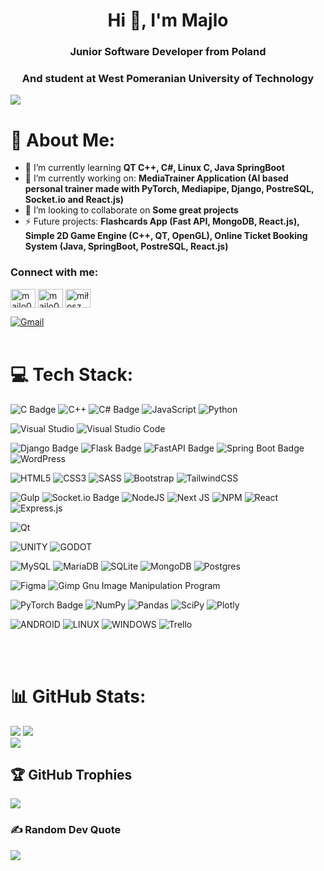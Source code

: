<h1 align="center">Hi 👋, I'm Majlo</h1>
<h3 align="center">Junior Software Developer from Poland</h3>
<h3 align="center">And student at West Pomeranian University of Technology</h3>

[![](https://visitcount.itsvg.in/api?id=Majlo001&icon=2&color=0)](https://visitcount.itsvg.in)


# 💫 About Me:
- 🌱 I’m currently learning **QT C++, C#, Linux C, Java SpringBoot**
- 🔭 I’m currently working on: **MediaTrainer Application (AI based personal trainer made with PyTorch, Mediapipe, Django, PostreSQL, Socket.io and React.js)**
- 👯 I’m looking to collaborate on **Some great projects**
- ⚡ Future projects: **Flashcards App (Fast API, MongoDB, React.js), Simple 2D Game Engine (C++, QT, OpenGL), Online Ticket Booking System (Java, SpringBoot, PostreSQL, React.js)**

<h3 align="left">Connect with me:</h3>
<p align="left">
<a href="https://dev.to/majlo001" target="blank"><img align="center" src="https://raw.githubusercontent.com/rahuldkjain/github-profile-readme-generator/master/src/images/icons/Social/devto.svg" alt="majlo001" height="30" width="40" /></a>
<a href="https://discordapp.com/users/this_cool_majlo" target="blank"><img align="center" src="https://raw.githubusercontent.com/rahuldkjain/github-profile-readme-generator/master/src/images/icons/Social/discord.svg" alt="majlo001" height="30" width="40" /></a>
<a href="https://linkedin.com/in/miłosz szczepanik" target="blank"><img align="center" src="https://raw.githubusercontent.com/rahuldkjain/github-profile-readme-generator/master/src/images/icons/Social/linked-in-alt.svg" alt="miłosz szczepanik" height="30" width="40" /></a>
</p>

[![Gmail](https://img.shields.io/badge/Gmail-D14836?style=for-the-badge&logo=gmail&logoColor=white)](mailto:szmilosz01@gmail.com)
<br><br>

# 💻 Tech Stack:
![C Badge](https://img.shields.io/badge/C-A8B9CC?logo=c&logoColor=fff&style=for-the-badge)
![C++](https://img.shields.io/badge/c++-%2300599C.svg?style=for-the-badge&logo=c%2B%2B&logoColor=white)
![C# Badge](https://img.shields.io/badge/C%23-512BD4?logo=csharp&logoColor=fff&style=for-the-badge)
![JavaScript](https://img.shields.io/badge/javascript-%23323330.svg?style=for-the-badge&logo=javascript&logoColor=%23F7DF1E)
![Python](https://img.shields.io/badge/python-3670A0?style=for-the-badge&logo=python&logoColor=ffdd54) 

![Visual Studio](https://img.shields.io/badge/Visual%20Studio-5C2D91.svg?style=for-the-badge&logo=visual-studio&logoColor=white)
![Visual Studio Code](https://img.shields.io/badge/Visual%20Studio%20Code-0078d7.svg?style=for-the-badge&logo=visual-studio-code&logoColor=white)

![Django Badge](https://img.shields.io/badge/Django-092E20?logo=django&logoColor=fff&style=for-the-badge)
![Flask Badge](https://img.shields.io/badge/Flask-000?logo=flask&logoColor=fff&style=for-the-badge)
![FastAPI Badge](https://img.shields.io/badge/FastAPI-009688?logo=fastapi&logoColor=fff&style=for-the-badge)
![Spring Boot Badge](https://img.shields.io/badge/Spring%20Boot-6DB33F?logo=springboot&logoColor=fff&style=for-the-badge)
![WordPress](https://img.shields.io/badge/WordPress-%23117AC9.svg?style=for-the-badge&logo=WordPress&logoColor=white)

![HTML5](https://img.shields.io/badge/html5-%23E34F26.svg?style=for-the-badge&logo=html5&logoColor=white)
![CSS3](https://img.shields.io/badge/css3-%231572B6.svg?style=for-the-badge&logo=css3&logoColor=white)
![SASS](https://img.shields.io/badge/SASS-hotpink.svg?style=for-the-badge&logo=SASS&logoColor=white)
![Bootstrap](https://img.shields.io/badge/bootstrap-%238511FA.svg?style=for-the-badge&logo=bootstrap&logoColor=white)
![TailwindCSS](https://img.shields.io/badge/tailwindcss-%2338B2AC.svg?style=for-the-badge&logo=tailwind-css&logoColor=white)


![Gulp](https://img.shields.io/badge/GULP-%23CF4647.svg?style=for-the-badge&logo=gulp&logoColor=white)
![Socket.io Badge](https://img.shields.io/badge/Socket.io-010101?logo=socketdotio&logoColor=fff&style=for-the-badge)
![NodeJS](https://img.shields.io/badge/node.js-6DA55F?style=for-the-badge&logo=node.js&logoColor=white) 
![Next JS](https://img.shields.io/badge/Next-black?style=for-the-badge&logo=next.js&logoColor=white) 
![NPM](https://img.shields.io/badge/NPM-%23000000.svg?style=for-the-badge&logo=npm&logoColor=white) 
![React](https://img.shields.io/badge/react-%2320232a.svg?style=for-the-badge&logo=react&logoColor=%2361DAFB)
![Express.js](https://img.shields.io/badge/express.js-%23404d59.svg?style=for-the-badge&logo=express&logoColor=%2361DAFB)


![Qt](https://img.shields.io/badge/Qt-%23217346.svg?style=for-the-badge&logo=Qt&logoColor=white) 

![UNITY](https://img.shields.io/badge/Unity-%2320232a.svg?style=for-the-badge&logo=unity&logoColor=white) 
![GODOT](https://img.shields.io/badge/godot-3582bb.svg?style=for-the-badge&logo=godot-engine&logoColor=white)


![MySQL](https://img.shields.io/badge/mysql-%2300f.svg?style=for-the-badge&logo=mysql&logoColor=white)
![MariaDB](https://img.shields.io/badge/MariaDB-003545?style=for-the-badge&logo=mariadb&logoColor=white) 
![SQLite](https://img.shields.io/badge/sqlite-%2307405e.svg?style=for-the-badge&logo=sqlite&logoColor=white) 
![MongoDB](https://img.shields.io/badge/MongoDB-%234ea94b.svg?style=for-the-badge&logo=mongodb&logoColor=white) 
![Postgres](https://img.shields.io/badge/postgres-%23316192.svg?style=for-the-badge&logo=postgresql&logoColor=white)

![Figma](https://img.shields.io/badge/figma-%23F24E1E.svg?style=for-the-badge&logo=figma&logoColor=white) 
![Gimp Gnu Image Manipulation Program](https://img.shields.io/badge/Gimp-657D8B?style=for-the-badge&logo=gimp&logoColor=FFFFFF)

![PyTorch Badge](https://img.shields.io/badge/PyTorch-EE4C2C?logo=pytorch&logoColor=fff&style=for-the-badge)
![NumPy](https://img.shields.io/badge/numpy-%23013243.svg?style=for-the-badge&logo=numpy&logoColor=white) 
![Pandas](https://img.shields.io/badge/pandas-%23150458.svg?style=for-the-badge&logo=pandas&logoColor=white)
![SciPy](https://img.shields.io/badge/SciPy-%230C55A5.svg?style=for-the-badge&logo=scipy&logoColor=%white)
![Plotly](https://img.shields.io/badge/Plotly-%233F4F75.svg?style=for-the-badge&logo=plotly&logoColor=white)

![ANDROID](https://img.shields.io/badge/Android-3DDC84?style=for-the-badge&logo=android&logoColor=white)
![LINUX](https://img.shields.io/badge/Linux-FCC624?style=for-the-badge&logo=linux&logoColor=black)
![WINDOWS](https://img.shields.io/badge/Windows-0078D6?style=for-the-badge&logo=windows&logoColor=white)
![Trello](https://img.shields.io/badge/Trello-%23026AA7.svg?style=for-the-badge&logo=Trello&logoColor=white) 

<br><br>

# 📊 GitHub Stats:
![](https://github-readme-stats.vercel.app/api/top-langs/?username=Majlo001&theme=dark&hide_border=false&include_all_commits=true&count_private=true&layout=compact)
![](https://github-readme-streak-stats.herokuapp.com/?user=Majlo001&theme=dark&hide_border=false)
<br/>
![](https://github-readme-stats.vercel.app/api?username=Majlo001&theme=dark&hide_border=false&include_all_commits=true&count_private=true)

## 🏆 GitHub Trophies
![](https://github-profile-trophy.vercel.app/?username=Majlo001&theme=radical&no-frame=false&no-bg=true&margin-w=4)

### ✍️ Random Dev Quote
![](https://quotes-github-readme.vercel.app/api?type=horizontal&theme=radical)


